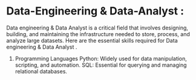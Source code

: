 # Data-Engineering & Data-Analyst :
Data engineering & Data Analyst is a critical field that involves designing, building, and maintaining the infrastructure needed to store, process, and analyze large datasets. Here are the essential skills required for Data engineering & Data Analyst .

1. Programming Languages
Python: Widely used for data manipulation, scripting, and automation.
SQL: Essential for querying and managing relational databases.
